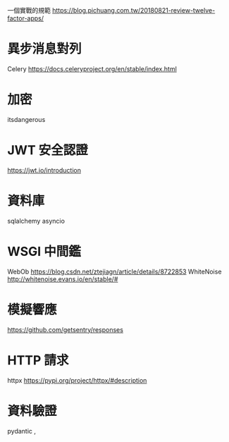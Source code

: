 


一個實戰的規範
https://blog.pichuang.com.tw/20180821-review-twelve-factor-apps/


# 異步消息對列
Celery  https://docs.celeryproject.org/en/stable/index.html


# 加密
itsdangerous 

# JWT 安全認證
https://jwt.io/introduction


# 資料庫
sqlalchemy asyncio



# WSGI 中間鑑
WebOb      https://blog.csdn.net/ztejiagn/article/details/8722853
WhiteNoise http://whitenoise.evans.io/en/stable/#

# 模擬響應
https://github.com/getsentry/responses


# HTTP 請求
httpx https://pypi.org/project/httpx/#description


# 資料驗證
pydantic , 